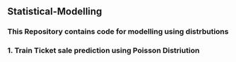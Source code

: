 ## Statistical-Modelling
### This Repository contains code for modelling using distrbutions  

###  1. Train Ticket sale prediction using Poisson Distriution 
